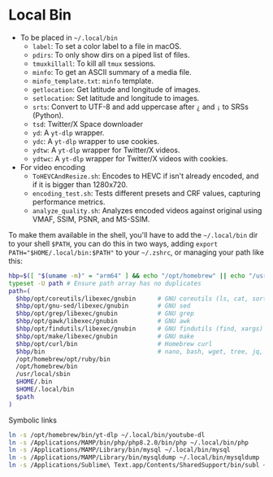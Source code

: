 # Local Bin

* To be placed in `~/.local/bin`
  * `label`: To set a color label to a file in macOS.
  * `pdirs`: To only show dirs on a piped list of files.
  * `tmuxkillall`: To kill all `tmux` sessions.
  * `minfo`: To get an ASCII summary of a media file.
  * `minfo_template.txt`: `minfo` template.
  * `getlocation`: Get latitude and longitude of images.
  * `setlocation`: Set latitude and longitude to images.
  * `srts`: Convert to UTF-8 and add uppercase after `¿` and `¡` to SRSs (Python).
  * `tsd`: Twitter/X Space downloader
  * `yd`: A `yt-dlp` wrapper.
  * `ydc`: A `yt-dlp` wrapper to use cookies.
  * `ydtw`: A `yt-dlp` wrapper for Twitter/X videos.
  * `ydtwc`: A `yt-dlp` wrapper for Twitter/X videos with cookies.
* For video encoding
  * `ToHEVCAndResize.sh`: Encodes to HEVC if isn't already encoded, and if it is bigger than 1280x720.
  * `encoding_test.sh`: Tests different presets and CRF values, capturing performance metrics.
  * `analyze_quality.sh`: Analyzes encoded videos against original using VMAF, SSIM, PSNR, and MS-SSIM.

To make them available in the shell, you'll have to add the `~/.local/bin` dir
to your shell `$PATH`, you can do this in two ways, adding
`export PATH="$HOME/.local/bin:$PATH"` to your `~/.zshrc`, or managing your path
like this:

```sh
hbp=$([ "$(uname -m)" = "arm64" ] && echo "/opt/homebrew" || echo "/usr/local")
typeset -U path # Ensure path array has no duplicates
path=(
  $hbp/opt/coreutils/libexec/gnubin      # GNU coreutils (ls, cat, sort, etc.)
  $hbp/opt/gnu-sed/libexec/gnubin        # GNU sed
  $hbp/opt/grep/libexec/gnubin           # GNU grep
  $hbp/opt/gawk/libexec/gnubin           # GNU awk
  $hbp/opt/findutils/libexec/gnubin      # GNU findutils (find, xargs)
  $hbp/opt/make/libexec/gnubin           # GNU make
  $hbp/opt/curl/bin                      # Homebrew curl
  $hbp/bin                               # nano, bash, wget, tree, jq, git, etc.
  /opt/homebrew/opt/ruby/bin
  /opt/homebrew/bin
  /usr/local/sbin
  $HOME/.bin
  $HOME/.local/bin
  $path
)
```

Symbolic links
```sh
ln -s /opt/homebrew/bin/yt-dlp ~/.local/bin/youtube-dl
ln -s /Applications/MAMP/bin/php/php8.2.0/bin/php ~/.local/bin/php
ln -s /Applications/MAMP/Library/bin/mysql ~/.local/bin/mysql
ln -s /Applications/MAMP/Library/bin/mysqldump ~/.local/bin/mysqldump
ln -s /Applications/Sublime\ Text.app/Contents/SharedSupport/bin/subl ~/.local/bin/sublime
```
